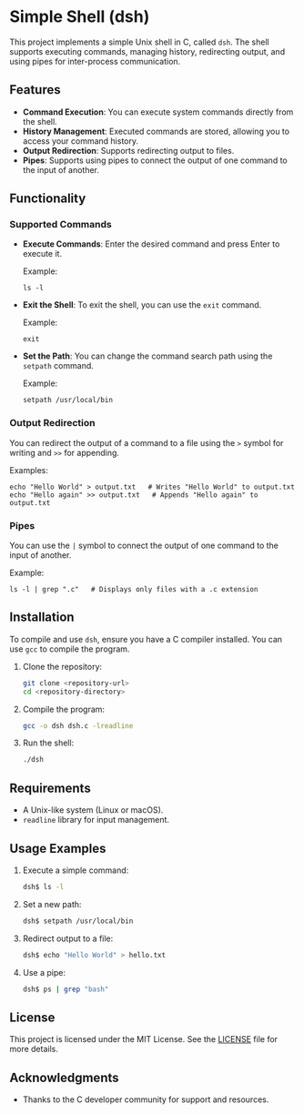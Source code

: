 # Simple Shell (dsh)

This project implements a simple Unix shell in C, called `dsh`. The shell supports executing commands, managing history, redirecting output, and using pipes for inter-process communication.

## Features

- **Command Execution**: You can execute system commands directly from the shell.
- **History Management**: Executed commands are stored, allowing you to access your command history.
- **Output Redirection**: Supports redirecting output to files.
- **Pipes**: Supports using pipes to connect the output of one command to the input of another.

## Functionality

### Supported Commands

- **Execute Commands**: Enter the desired command and press Enter to execute it.
  
  Example:
  ```
  ls -l
  ```

- **Exit the Shell**: To exit the shell, you can use the `exit` command.

  Example:
  ```
  exit
  ```

- **Set the Path**: You can change the command search path using the `setpath` command.

  Example:
  ```
  setpath /usr/local/bin
  ```

### Output Redirection

You can redirect the output of a command to a file using the `>` symbol for writing and `>>` for appending.

Examples:
```
echo "Hello World" > output.txt   # Writes "Hello World" to output.txt
echo "Hello again" >> output.txt   # Appends "Hello again" to output.txt
```

### Pipes

You can use the `|` symbol to connect the output of one command to the input of another.

Example:
```
ls -l | grep ".c"   # Displays only files with a .c extension
```

## Installation

To compile and use `dsh`, ensure you have a C compiler installed. You can use `gcc` to compile the program.

1. Clone the repository:
   ```bash
   git clone <repository-url>
   cd <repository-directory>
   ```

2. Compile the program:
   ```bash
   gcc -o dsh dsh.c -lreadline
   ```

3. Run the shell:
   ```bash
   ./dsh
   ```

## Requirements

- A Unix-like system (Linux or macOS).
- `readline` library for input management.

## Usage Examples

1. Execute a simple command:
   ```bash
   dsh$ ls -l
   ```

2. Set a new path:
   ```bash
   dsh$ setpath /usr/local/bin
   ```

3. Redirect output to a file:
   ```bash
   dsh$ echo "Hello World" > hello.txt
   ```

4. Use a pipe:
   ```bash
   dsh$ ps | grep "bash"
   ```

## License

This project is licensed under the MIT License. See the [LICENSE](LICENSE) file for more details.

## Acknowledgments

- Thanks to the C developer community for support and resources.
